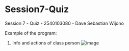 # Session7-Quiz
Session 7 - Quiz  - 2540103080 - Dave Sebastian Wijono


Example of the program:
1. Info and actions of class person
![image]([https://user-images.githubusercontent.com/92072274/229760809-534c386b-b72f-4026-b85b-a88ca910074b.png](https://media.discordapp.net/attachments/1014209582488359013/1092822167697244201/image.png?width=514&height=229))
